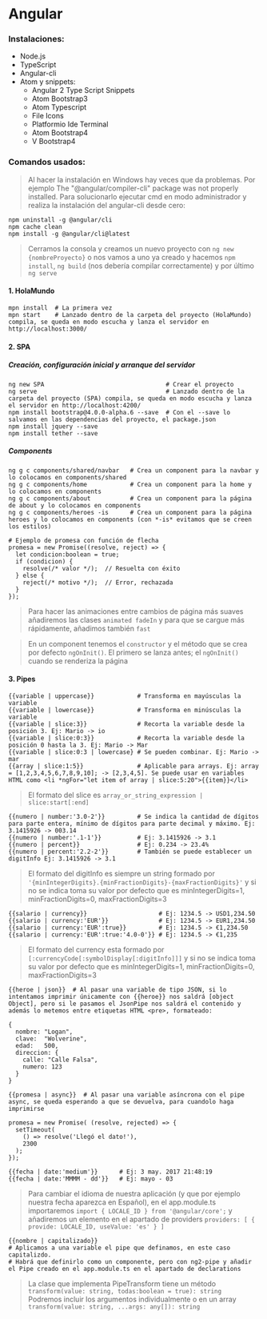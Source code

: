 # Angular

### Instalaciones:
- Node.js
- TypeScript
- Angular-cli
- Atom y snippets:
  - Angular 2 Type Script Snippets
  - Atom Bootstrap3
  - Atom Typescript
  - File Icons
  - Platformio Ide Terminal
  - Atom Bootstrap4
  - V Bootstrap4

### Comandos usados:

>Al hacer la instalación en Windows hay veces que da problemas.
Por ejemplo The "@angular/compiler-cli" package was not properly installed.
Para solucionarlo ejecutar cmd en modo administrador y realiza la instalación del angular-cli desde cero:
```shell
npm uninstall -g @angular/cli
npm cache clean
npm install -g @angular/cli@latest
```
>Cerramos la consola y creamos un nuevo proyecto con `ng new {nombreProyecto}` o nos vamos a uno ya creado y hacemos `npm install`, `ng build` (nos debería compilar correctamente) y por último `ng serve`

#### 1. HolaMundo
```shell
mpn install  # La primera vez
mpn start    # Lanzado dentro de la carpeta del proyecto (HolaMundo) compila, se queda en modo escucha y lanza el servidor en http://localhost:3000/
```

#### 2. SPA

##### Creación, configuración inicial y arranque del servidor
```shell
ng new SPA                                  # Crear el proyecto
ng serve                                    # Lanzado dentro de la carpeta del proyecto (SPA) compila, se queda en modo escucha y lanza el servidor en http://localhost:4200/
npm install bootstrap@4.0.0-alpha.6 --save  # Con el --save lo salvamos en las dependencias del proyecto, el package.json
npm install jquery --save
npm install tether --save
```

##### Components
```shell
ng g c components/shared/navbar   # Crea un component para la navbar y lo colocamos en components/shared
ng g c components/home            # Crea un component para la home y lo colocamos en components
ng g c components/about           # Crea un component para la página de about y lo colocamos en components
ng g c components/heroes -is      # Crea un component para la página heroes y lo colocamos en components (con *-is* evitamos que se creen los estilos)
```

```shell
# Ejemplo de promesa con función de flecha
promesa = new Promise((resolve, reject) => {
  let condicion:boolean = true;
  if (condicion) {
    resolve(/* valor */);  // Resuelta con éxito
  } else {
    reject(/* motivo */);  // Error, rechazada
  }
});
```

>Para hacer las animaciones entre cambios de página más suaves añadiremos las clases `animated fadeIn` y para que se cargue más rápidamente, añadimos también `fast`

>En un component tenemos el `constructor` y el método que se crea por defecto `ngOnInit()`. El primero se lanza antes; el `ngOnInit()` cuando se renderiza la página

#### 3. Pipes

```shell
{{variable | uppercase}}            # Transforma en mayúsculas la variable
{{variable | lowercase}}            # Transforma en minúsculas la variable
{{variable | slice:3}}              # Recorta la variable desde la posición 3. Ej: Mario -> io
{{variable | slice:0:3}}            # Recorta la variable desde la posición 0 hasta la 3. Ej: Mario -> Mar
{{variable | slice:0:3 | lowercase} # Se pueden combinar. Ej: Mario -> mar
{{array | slice:1:5}}               # Aplicable para arrays. Ej: array = [1,2,3,4,5,6,7,8,9,10]; -> [2,3,4,5]. Se puede usar en variables HTML como <li *ngFor="let item of array | slice:5:20">{{item}}</li>
```
>El formato del slice es `array_or_string_expression | slice:start[:end]`

```shell
{{numero | number:'3.0-2'}}         # Se indica la cantidad de dígitos para parte entera, mínimo de dígitos para parte decimal y máximo. Ej: 3.1415926 -> 003.14
{{numero | number:'.1-1'}}          # Ej: 3.1415926 -> 3.1
{{numero | percent}}                # Ej: 0.234 -> 23.4%
{{numero | percent:'2.2-2'}}        # También se puede establecer un digitInfo Ej: 3.1415926 -> 3.1
```
>El formato del digitInfo es siempre un string formado por `'{minIntegerDigits}.{minFractionDigits}-{maxFractionDigits}'` y si no se indica toma su valor por defecto que es minIntegerDigits=1, minFractionDigits=0, maxFractionDigits=3

```shell
{{salario | currency}}                    # Ej: 1234.5 -> USD1,234.50
{{salario | currency:'EUR'}}              # Ej: 1234.5 -> EUR1,234.50
{{salario | currency:'EUR':true}}         # Ej: 1234.5 -> €1,234.50
{{salario | currency:'EUR':true:'4.0-0'}} # Ej: 1234.5 -> €1,235
```
>El formato del currency esta formado por `[:currencyCode[:symbolDisplay[:digitInfo]]]` y si no se indica toma su valor por defecto que es minIntegerDigits=1, minFractionDigits=0, maxFractionDigits=3

```shell
{{heroe | json}}  # Al pasar una variable de tipo JSON, si lo intentamos imprimir únicamente con {{heroe}} nos saldrá [object Object], pero si le pasamos el JsonPipe nos saldrá el contenido y además lo metemos entre etiquetas HTML <pre>, formateado:

{
  nombre: "Logan",
  clave:  "Wolverine",
  edad:   500,
  direccion: {
    calle: "Calle Falsa",
    numero: 123
  }
}
```
```shell
{{promesa | async}}  # Al pasar una variable asíncrona con el pipe async, se queda esperando a que se devuelva, para cuandolo haga imprimirse

promesa = new Promise( (resolve, rejected) => {
  setTimeout(
    () => resolve('Llegó el dato!'),
    2300
  );
});
```
```shell
{{fecha | date:'medium'}}      # Ej: 3 may. 2017 21:48:19
{{fecha | date:'MMMM - dd'}}   # Ej: mayo - 03
```
>Para cambiar el idioma de nuestra aplicación (y que por ejemplo nuestra fecha aparezca en Español), en el app.module.ts importaremos `import { LOCALE_ID } from '@angular/core';` y añadiremos un elemento en el apartado de providers
`
providers: [
    { provide: LOCALE_ID, useValue: 'es' }
  ]
`

```shell
{{nombre | capitalizado}}
# Aplicamos a una variable el pipe que definamos, en este caso capitalizdo.
# Habrá que definirlo como un componente, pero con ng2-pipe y añadir el Pipe creado en el app.module.ts en el apartado de declarations
```

>La clase que implementa PipeTransform tiene un método
`transform(value: string, todas:boolean = true): string`<br>
Podremos incluir los argumentos individualmente o en un array
`transform(value: string, ...args: any[]): string`
